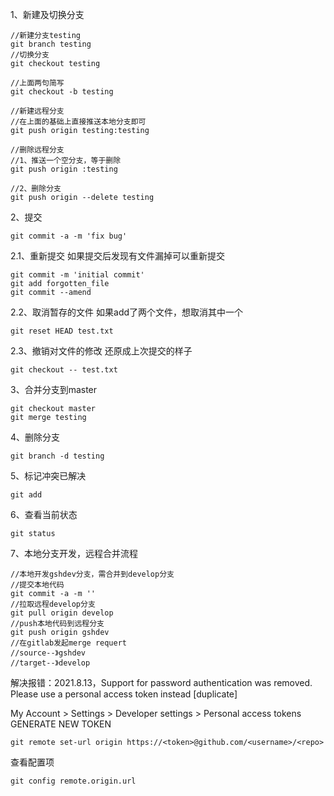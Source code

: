 
1、新建及切换分支
```shell
//新建分支testing
git branch testing
//切换分支
git checkout testing

//上面两句简写
git checkout -b testing

//新建远程分支
//在上面的基础上直接推送本地分支即可
git push origin testing:testing

//删除远程分支
//1、推送一个空分支，等于删除
git push origin :testing

//2、删除分支
git push origin --delete testing

```

2、提交
```shell
git commit -a -m 'fix bug'
```

2.1、重新提交
如果提交后发现有文件漏掉可以重新提交
```shell
git commit -m 'initial commit'
git add forgotten_file
git commit --amend
```

2.2、取消暂存的文件
如果add了两个文件，想取消其中一个
```shell
git reset HEAD test.txt
```

2.3、撤销对文件的修改
还原成上次提交的样子
```shell
git checkout -- test.txt
```

3、合并分支到master
```shell
git checkout master
git merge testing
```

4、删除分支
```shell
git branch -d testing
```

5、标记冲突已解决
```shell
git add
```

6、查看当前状态
```shell
git status
```

7、本地分支开发，远程合并流程
```shell
//本地开发gshdev分支，需合并到develop分支
//提交本地代码
git commit -a -m ''
//拉取远程develop分支
git pull origin develop
//push本地代码到远程分支
git push origin gshdev
//在gitlab发起merge requert
//source--》gshdev
//target--》develop
```

解决报错：2021.8.13，Support for password authentication was removed. Please use a personal access token instead [duplicate]

My Account > Settings > Developer settings > Personal access tokens GENERATE NEW TOKEN

```shell
git remote set-url origin https://<token>@github.com/<username>/<repo>
```


查看配置项
```shell
git config remote.origin.url
```